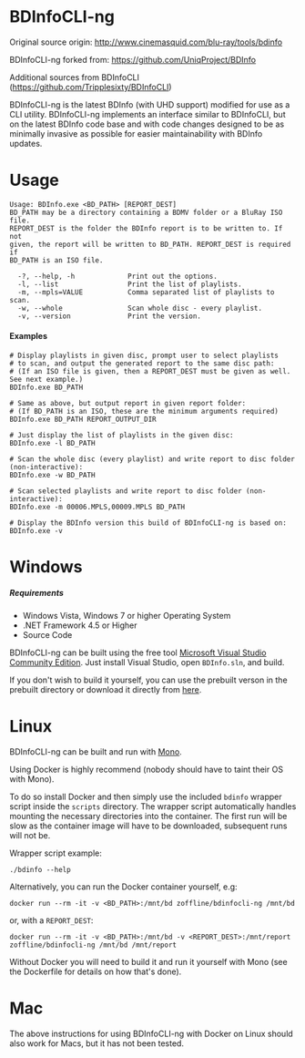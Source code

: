 BDInfoCLI-ng
======

Original source origin: http://www.cinemasquid.com/blu-ray/tools/bdinfo

BDInfoCLI-ng forked from: https://github.com/UniqProject/BDInfo

Additional sources from BDInfoCLI (https://github.com/Tripplesixty/BDInfoCLI)

BDInfoCLI-ng is the latest BDInfo (with UHD support) modified for use as a CLI utility. BDInfoCLI-ng implements an interface similar to BDInfoCLI, but on the latest BDInfo code base and with code changes designed to be as minimally invasive as possible for easier maintainability with BDInfo updates.

Usage
======
```
Usage: BDInfo.exe <BD_PATH> [REPORT_DEST]
BD_PATH may be a directory containing a BDMV folder or a BluRay ISO file.
REPORT_DEST is the folder the BDInfo report is to be written to. If not
given, the report will be written to BD_PATH. REPORT_DEST is required if
BD_PATH is an ISO file.

  -?, --help, -h             Print out the options.
  -l, --list                 Print the list of playlists.
  -m, --mpls=VALUE           Comma separated list of playlists to scan.
  -w, --whole                Scan whole disc - every playlist.
  -v, --version              Print the version.
```

#### Examples
```
# Display playlists in given disc, prompt user to select playlists
# to scan, and output the generated report to the same disc path:
# (If an ISO file is given, then a REPORT_DEST must be given as well. See next example.)
BDInfo.exe BD_PATH

# Same as above, but output report in given report folder:
# (If BD_PATH is an ISO, these are the minimum arguments required)
BDInfo.exe BD_PATH REPORT_OUTPUT_DIR

# Just display the list of playlists in the given disc:
BDInfo.exe -l BD_PATH

# Scan the whole disc (every playlist) and write report to disc folder (non-interactive):
BDInfo.exe -w BD_PATH

# Scan selected playlists and write report to disc folder (non-interactive):
BDInfo.exe -m 00006.MPLS,00009.MPLS BD_PATH

# Display the BDInfo version this build of BDInfoCLI-ng is based on:
BDInfo.exe -v
```

Windows
======
##### Requirements
<ul>
<li>Windows Vista, Windows 7 or higher Operating System</li>
<li>.NET Framework 4.5 or Higher</li>
<li>Source Code</li>
</ul>

BDInfoCLI-ng can be built using the free tool <a href="https://www.visualstudio.com/vs/community/">Microsoft Visual Studio Community Edition</a>. Just install Visual Studio, open ```BDInfo.sln```, and build.

If you don't wish to build it yourself, you can use the prebuilt verson in the prebuilt directory or download it directly from <a href="https://raw.githubusercontent.com/zoffline/BDInfoCLI-ng/UHD_Support_CLI/prebuilt/BDInfoCLI-ng_v0.7.5.5.zip">here</a>.


Linux
======
BDInfoCLI-ng can be built and run with <a href="https://www.mono-project.com/">Mono</a>.

Using Docker is highly recommend (nobody should have to taint their OS with Mono).

To do so install Docker and then simply use the included ``bdinfo`` wrapper script inside the ``scripts`` directory. The wrapper script automatically handles mounting the necessary directories into the container. The first run will be slow as the container image will have to be downloaded, subsequent runs will not be.

Wrapper script example:
```
./bdinfo --help
```

Alternatively, you can run the Docker container yourself, e.g:
```
docker run --rm -it -v <BD_PATH>:/mnt/bd zoffline/bdinfocli-ng /mnt/bd
```
or, with a ``REPORT_DEST``:
```
docker run --rm -it -v <BD_PATH>:/mnt/bd -v <REPORT_DEST>:/mnt/report zoffline/bdinfocli-ng /mnt/bd /mnt/report
```

Without Docker you will need to build it and run it yourself with Mono (see the Dockerfile for details on how that's done).

Mac
======
The above instructions for using BDInfoCLI-ng with Docker on Linux should also work for Macs, but it has not been tested.
